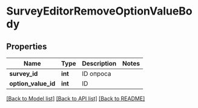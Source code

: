 # SurveyEditorRemoveOptionValueBody

## Properties
Name | Type | Description | Notes
------------ | ------------- | ------------- | -------------
**survey_id** | **int** | ID опроса | 
**option_value_id** | **int** | ID | 

[[Back to Model list]](../README.md#documentation-for-models) [[Back to API list]](../README.md#documentation-for-api-endpoints) [[Back to README]](../README.md)


